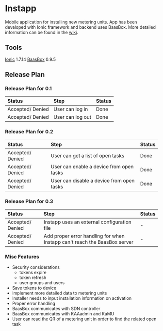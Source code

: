 # Instapp

Mobile application for installing new metering units. App has been developed with Ionic framework and backend uses BaasBox. More detailed information can be found in the [wiki](https://github.com/IoTitude/Instapp/wiki).

## Tools

[Ionic](http://ionicframework.com/) 1.7.14
[BaasBox](http://www.baasbox.com/) 0.9.5

## Release Plan

### Release Plan for 0.1

| Status | Step | Status |
|:----|:----|:----|
| Accepted/ Denied | User can log in | Done |
| Accepted/ Denied | User can log out | Done |

### Release Plan for 0.2

| Status | Step | Status |
|:----|:----|:----|
| Accepted/ Denied | User can get a list of open tasks | Done |
| Accepted/ Denied | User can enable a device from open tasks | Done |
| Accepted/ Denied | User can disable a device from open tasks | Done |

### Release Plan for 0.3

| Status | Step | Status |
|:----|:----|:----|
| Accepted/ Denied | Instapp uses an external configuration file | - |
| Accepted/ Denied | Add proper error handling for when Instapp can't reach the BaasBox server | - |

### Misc Features

- Security considerations
  - tokens expire
  - token refresh
  - user groups and users
- Save tokens to device
- Implement more detailed data to metering units
- Installer needs to input installation information on activation
- Proper error handling
- BaasBox communicates with SDN controller
- BaasBox communicates with KAAadmin and KaMU
- User can read the QR of a metering unit in order to find the related open task
